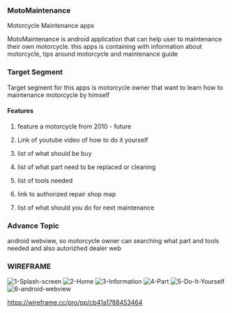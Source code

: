 ### MotoMaintenance

Motorcycle Maintenance apps

MotoMaintenance is android application that can help user to maintenance their own motorcycle. this apps is containing with information about motorcycle, tips around motorcycle
and maintenance guide

### Target Segment

Target segment for this apps is motorcycle owner that want to learn how to maintenance motorcycle by himself

#### Features

1. feature a motorcycle from 2010 - future

2. Link of youtube video of how to do it yourself

3. list of what should be buy

4. list of what part need to be replaced or cleaning

5. list of tools needed

6. link to authorized repair shop map

7. list of what should you do for next maintenance

### Advance Topic

android webview, so motorcycle owner can searching what part and tools needed and also autorizhed dealer web

### WIREFRAME

![1-Splash-screen](https://user-images.githubusercontent.com/71313640/123910675-01ebe480-d9a5-11eb-8288-67f9e98ac733.png)
![2-Home](https://user-images.githubusercontent.com/71313640/123910679-01ebe480-d9a5-11eb-9670-d441c56822e3.png)
![3-Information](https://user-images.githubusercontent.com/71313640/123910680-02847b00-d9a5-11eb-9825-afdd0f7d3f62.png)
![4-Part](https://user-images.githubusercontent.com/71313640/123910681-02847b00-d9a5-11eb-9402-aad3a3c91ac8.png)
![5-Do-It-Yourself](https://user-images.githubusercontent.com/71313640/123910671-00222100-d9a5-11eb-945e-0cdfc0b0c7a1.png)
![6-android-webview](https://user-images.githubusercontent.com/71313640/123910674-01534e00-d9a5-11eb-9bfa-d1f8e328e1dc.png)



https://wireframe.cc/pro/pp/cb41a1788453464
